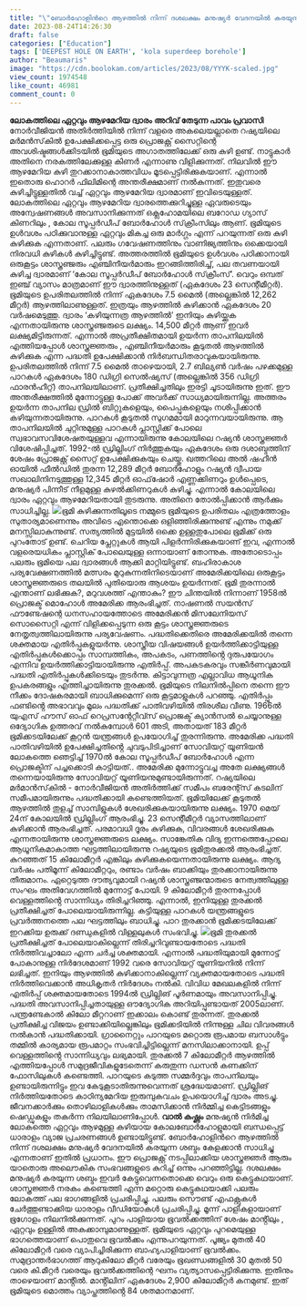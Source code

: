 ```yaml
---
title: "\"ബോര്‍ഹോളിന്‍റെ ആഴത്തില്‍ നിന്ന് ദശലക്ഷം മനുഷ്യര്‍ വേദനയില്‍ കരയുന്ന ശബ്ദം കേളക്കാന്‍ സാധിച്ചു\""
date: 2023-08-24T14:26:30
draft: false
categories: ["Education"]
tags: ['DEEPEST HOLE ON EARTH', 'kola superdeep borehole']
author: "Beaumaris"
image: "https://cdn.boolokam.com/articles/2023/08/YYYK-scaled.jpg"
view_count: 1974548
like_count: 46981
comment_count: 0
---
```


**ലോകത്തിലെ ഏറ്റവും ആഴമേറിയ ദ്വാരം** **അറിവ് തേടുന്ന പാവം പ്രവാസി** നോർവീജിയൻ അതിർത്തിയിൽ നിന്ന് വളരെ അകലെയല്ലാതെ റഷ്യയിലെ മർമൻസ്‌കിൽ ഉപേക്ഷിക്കപ്പെട്ട ഒരു പ്രൊജക്റ്റ് സൈറ്റിന്റെ അവശിഷ്ടങ്ങൾക്കിടയിൽ ഭൂമിയുടെ അഗാതത്തിലേക്ക് ഒരു കുഴി ഉണ്ട്. നാട്ടുകാർ അതിനെ നരകത്തിലേക്കുള്ള കിണർ എന്നാണു വിളിക്കുന്നത്. നിലവിൽ ഈ ആഴമേറിയ കുഴി തുറക്കാനാകാത്തവിധം മൂടപ്പെട്ടിരിക്കുകയാണ്. എന്നാൽ ഇതൊരു ഹൊറർ ഫിലിമിന്റെ അന്തരീക്ഷമാണ് നൽകുന്നത്. ഇതുവരെ കുഴിച്ചിട്ടുള്ളതിൽ വച്ച് ഏറ്റവും ആഴമേറിയ ദ്വാരമാണ് ഇവിടെയുള്ളത്. ലോകത്തിലെ ഏറ്റവും ആഴമേറിയ ദ്വാരത്തെക്കുറിച്ചുള്ള ഏവരുടെയും അന്വേഷണങ്ങൾ അവസാനിക്കുന്നത് ഒക്ലഹോമയിലെ ബറോഡ ഗ്യാസ് കിണറിലും , കോല സൂപ്പർഡീപ് ബോർഹോൾ സ്‌ക്രീംസിലും ആണ്. ഭൂമിയുടെ ഉൾവശം പഠിക്കുവാനുള്ള ഏറ്റവും മികച്ച ഒരു മാർഗ്ഗം എന്ന് പറയുന്നത് ഒരു കുഴി കുഴിക്കുക എന്നതാണ്. പലരും ഗവേഷണത്തിനും വാണിജ്യത്തിനും ഒക്കെയായി നിരവധി കുഴികൾ കുഴിച്ചിട്ടുണ്ട്. അത്തരത്തിൽ ഭൂമിയുടെ ഉൾവശം പഠിക്കാനായി ഒരുകൂട്ടം ശാസ്ത്രഞ്ജരും എഞ്ചിനീയർമാരും ഇറങ്ങിത്തിരിച്ച്, പല തവണയായി കുഴിച്ച ദ്വാരമാണ് ‘കോല സൂപ്പർഡീപ് ബോർഹോൾ സ്‌ക്രീംസ്’. വെറും ഒമ്പത് ഇഞ്ച് വ്യാസം മാത്രമാണ് ഈ ദ്വാരത്തിനുള്ളത് (ഏകദേശം 23 സെന്റീമീറ്റർ). ഭൂമിയുടെ ഉപരിതലത്തിൽ നിന്ന് ഏകദേശം 7.5 മൈൽ (അല്ലെങ്കിൽ 12,262 മീറ്റർ) ആഴത്തിലാണുള്ളത്. ഇത്രയും ആഴത്തിൽ കുഴിക്കാൻ ഏകദേശം 20 വർഷമെടുത്തു. ദ്വാരം ‘കഴിയുന്നത്ര ആഴത്തിൽ’ ഇനിയും കുഴിയ്ക്കുക എന്നതായിരുന്നു ശാസ്ത്രഞ്ജരുടെ ലക്ഷ്യം. 14,500 മീറ്റർ ആണ് ഇവർ ലക്ഷ്യമിട്ടിരുന്നത്. എന്നാൽ അപ്രതീക്ഷിതമായി ഉയർന്ന താപനിലയിൽ എത്തിയപ്പോൾ ശാസ്ത്രജ്ഞരും , എഞ്ചിനീയർമാരും കൂടുതൽ ആഴത്തിൽ കുഴിക്കുക എന്ന പദ്ധതി ഉപേക്ഷിക്കാൻ നിർബന്ധിതരാവുകയായിരുന്നു. ഉപരിതലത്തിൽ നിന്ന് 7.5 മൈൽ താഴെയായി, 2.7 ബില്യൺ വർഷം പഴക്കമുള്ള പാറകൾ ഏകദേശം 180 ഡിഗ്രി സെൽഷ്യസ് (അല്ലെങ്കിൽ 356 ഡിഗ്രി ഫാരൻഹീറ്റ്) താപനിലയിലാണ്. പ്രതീക്ഷിച്ചതിലും ഇരട്ടി ചൂടായിരുന്നു ഇത്. ഈ അന്തരീക്ഷത്തിൽ മുന്നോട്ടുള്ള പോക്ക് അവർക്ക് സാധ്യമായിരുന്നില്ല. അത്തരം ഉയർന്ന താപനില ഡ്രിൽ ബിറ്റുകളെയും, പൈപ്പുകളെയും നശിപ്പിക്കാൻ കഴിയുന്നതായിരുന്നു. പാറകൾ കൂടുതൽ സുഗമമായി മാറുന്നവയായിരുന്നു. ആ താപനിലയിൽ ചുറ്റിനുമുള്ള പാറകൾ പ്ലാസ്റ്റിക്ക് പോലെ സ്വഭാവസവിശേഷതയുള്ളവ എന്നായിരുന്നു കോലയിലെ റഷ്യൻ ശാസ്ത്രജ്ഞർ വിശേഷിപ്പിച്ചത്. 1992-ൽ ഡ്രില്ലിംഗ് നിർത്തുകയും ഏകദേശം ഒരു ദശാബ്ദത്തിന് ശേഷം പ്രോജക്റ്റ് സൈറ്റ് ഉപേക്ഷിക്കുകയും ചെയ്തു. ഖത്തറിലെ അൽ ഷഹീൻ ഓയിൽ ഫീൽഡിൽ തുരന്ന 12,289 മീറ്റർ ബോർഹോളും റഷ്യൻ ദ്വീപായ സഖാലിനിനടുത്തുള്ള 12,345 മീറ്റർ ഓഫ്‌ഷോർ എണ്ണക്കിണറും ഉൾപ്പെടെ, മനുഷ്യർ പിന്നീട് നീളമുള്ള കുഴൽക്കിണറുകൾ കുഴിച്ചു. എന്നാൽ കോലയിലെ ദ്വാരം ഏറ്റവും ആഴമേറിയതായി തുടരുന്നു. അതിനെ തോൽപ്പിക്കാൻ ആർക്കും സാധിച്ചില്ല. ![](https://cdn.boolokam.com/articles/2023/08/T3TT-scaled.jpg)ഭൂമി കുഴിക്കുന്നതിലൂടെ നമ്മുടെ ഭൂമിയുടെ ഉപരിതലം എത്രത്തോളം സുതാര്യമാണെന്നും അവിടെ എന്തൊക്കെ ഒളിഞ്ഞിരിക്കുന്നുണ്ട് എന്നും നമുക്ക് മനസ്സിലാകുന്നുണ്ട്. സത്യത്തിൽ മുട്ടയിൽ ഒക്കെ ഉള്ളതുപോലെ ഭൂമിക്ക് ഒരു പുറംതോട് ഉണ്ട്. ചെറിയ പ്ലേറ്റുകൾ ആയി പിളർന്നിരിക്കുകയാണ് ഇവ, എന്നാൽ വളരെയധികം പ്ലാസ്റ്റിക് പോലെയുള്ള ഒന്നായാണ് തോന്നുക. അതോടൊപ്പം പലരും ഭൂമിയെ പല ദ്വാരങ്ങൾ ആക്കി മാറ്റിയിട്ടുണ്ട്. ബഹിരാകാശ പര്യവേക്ഷണത്തിൽ മത്സരം മുറുകുന്നതിനിടെയാണ് അമേരിക്കയിലെ ഒരുകൂട്ടം ശാസ്ത്രജ്ഞരുടെ തലയിൽ പുതിയൊരു ആശയം ഉയർന്നത്. ഭൂമി തുരന്നാൽ എന്താണ് ലഭിക്കുക?, മറുവശത്ത് എന്താകും? ഈ ചിന്തയിൽ നിന്നാണ് 1958ൽ പ്രൊജക്ട് മൊഹോൾ അമേരിക്ക ആരംഭിച്ചത്. നാഷണൽ സയൻസ് ഫൗണ്ടേഷന്റെ ധനസഹായത്തോടെ അമേരിക്കൻ മിസലേനിയസ് സൊസൈറ്റി എന്ന് വിളിക്കപ്പെടുന്ന ഒരു കൂട്ടം ശാസ്ത്രജ്ഞരുടെ നേതൃത്വത്തിലായിരുന്നു പര്യവേഷണം. പദ്ധതിക്കെതിരെ അമേരിക്കയിൽ തന്നെ ശക്തമായ എതിർപ്പുകളുയർന്നു. ശാസ്ത്രീയ വിഷയങ്ങൾ ഉയർത്തിക്കാട്ടിയുള്ള എതിർപ്പുകൾക്കൊപ്പം സാമ്പത്തികം, അപകടം, പണത്തിൻ്റെ ദുരുപയോഗം എന്നിവ ഉയർത്തിക്കാട്ടിയായിരുന്നു എതിർപ്പ്. അപകടകരവും സങ്കീർണവുമായി പദ്ധതി എതിർപ്പുകൾക്കിടെയും തുടർന്നു. കിട്ടാവുന്നത്ര എല്ലാവിധ ആധൂനിക ഉപകരങ്ങളും എത്തിച്ചായിരുന്നു തുരക്കൽ. ഭൂമിയുടെ നിലനിൽപ്പിനെ തന്നെ ഈ നീക്കം ദോഷകരമായി ബാധിക്കുമെന്ന് ഒരു കൂട്ടമാളുകൾ പറഞ്ഞു. എതിർപ്പും ഫണ്ടിൻ്റെ അഭാവവും മൂലം പദ്ധതിക്ക് പാതിവഴിയിൽ തിരശീല വീണു. 1966ൽ യുഎസ് ഹൗസ് ഓഫ് റെപ്രസന്റേറ്റീവ്സ് പ്രൊജക്ട് ക്യാൻസൽ ചെയ്യാനുള്ള ഒദ്യോഗിക ഉത്തരവ് നൽകുമ്പോൾ 601 അടി, അതായത് 183 മീറ്റർ ഭൂമിക്കടയിലേക്ക് കൂറ്റൻ യന്ത്രങ്ങൾ ഉപയോഗിച്ച് തുരന്നിരുന്നു. അമേരിക്ക പദ്ധതി പാതിവഴിയിൽ ഉപേക്ഷിച്ചതിൻ്റെ ചുവടുപിടിച്ചാണ് സോവിയറ്റ് യൂണിയൻ ലോകത്തെ ഞെട്ടിച്ച് 1970ൽ കോല സൂപ്പർഡീപ് ബോർഹോൾ എന്ന പ്രൊജക്ടിന് പച്ചക്കൊടി കാട്ടിയത്.. അമേരിക്ക മുന്നോട്ടുവച്ച അതേ ലക്ഷ്യങ്ങൾ തന്നെയായിരുന്നു സോവിയറ്റ് യൂണിയനുമുണ്ടായിരുന്നത്. റഷ്യയിലെ മർമാൻസ്‌കിൽ - നോർവീജിയൻ അതിർത്തിക്ക് സമീപം ബരേന്റ്സ് കടലിന് സമീപമായിരുന്നും പദ്ധതിക്കായി കണ്ടെത്തിയത്. ഭൂമിയിലേക്ക് കൂടുതൽ ആഴത്തിൽ തുളച്ച് സാമ്പിളുകൾ ശേഖരിക്കുകയായിരുന്നു ലക്ഷ്യം. 1970 മെയ് 24ന് കോലയിൽ ഡ്രില്ലിംഗ് ആരംഭിച്ചു. 23 സെന്റീമീറ്റർ വ്യാസത്തിലാണ് കുഴിക്കാൻ ആരംഭിച്ചത്. പരമാവധി ദൂരം കുഴിക്കുക, വിവരങ്ങൾ ശേഖരിക്കുക എന്നതായിരുന്നു ശാസ്ത്രജ്ഞരുടെ ലക്ഷ്യം. സാങ്കേതിക വിദ്യ ഇന്നത്തെപ്പോലെ ആധൂനികമാകാത്ത ഘട്ടത്തിലായിരുന്നു റഷ്യയുടെ ഭൂമിതുരക്കൽ ആരംഭിച്ചത്. കുറഞ്ഞത് 15 കിലോമീറ്റർ എങ്കിലും കുഴിക്കുകയെന്നതായിരുന്നു ലക്ഷ്യം. ആദ്യ വർഷം പതിമൂന്ന് കിലോമീറ്ററും, രണ്ടാം വർഷം ബാക്കിയും തുരക്കാനായിരുന്നു തീരുമാനം. ഏറ്റെടുത്ത ദൗത്യവുമായി റഷ്യൻ ശാസ്ത്രഞ്ജന്മാരുടെ നേത്വത്തിലുള്ള സംഘം അതിവേഗത്തിൽ മുന്നോട്ട് പോയി. 9 കിലോമീറ്റർ തുരന്നപ്പോൾ വെള്ളത്തിൻ്റെ സാന്നിധ്യം തിരിച്ചറിഞ്ഞു. എന്നാൽ, ഇനിയുള്ള തുരക്കൽ പ്രതീക്ഷിച്ചത് പോലെയായിരുന്നില്ല. കട്ടിയുള്ള പാറകൾ യന്ത്രങ്ങളുടെ പ്രവർത്തനത്തെ പല ഘട്ടത്തിലും ബാധിച്ചു. പാറ തുരക്കാൻ ഭൂമിക്കടയിലേക്ക് ഇറക്കിയ ഉരുക്ക് ദണ്ഡുകളിൽ വിള്ളലുകൾ സംഭവിച്ചു. ![](https://cdn.boolokam.com/articles/2023/08/FFFWWWW.jpg)ഭൂമി തുരക്കൽ പ്രതീക്ഷിച്ചത് പോലെയാകില്ലെന്ന് തിരിച്ചറിവുണ്ടായതോടെ പദ്ധതി നിർത്തിവച്ചാലോ എന്ന ചർച്ച ശക്തമായി. എന്നാൽ പദ്ധതിയുമായി മുന്നോട്ട് പോകാനുള്ള നിർദേശമാണ് 1992 വരെ സോവിയറ്റ് യൂണിയനിൽ നിന്ന് ലഭിച്ചത്. ഇനിയും ആഴത്തിൽ കുഴിക്കാനാകില്ലെന്ന് വ്യക്തമായതോടെ പദ്ധതി നിർത്തിവെക്കാൻ അധികൃതർ നിർദേശം നൽകി. വിവിധ മേഖലകളിൽ നിന്ന് എതിർപ്പ് ശക്തമായതോടെ 1994ൽ ഡ്രില്ലിങ് പൂർണമായും അവസാനിപ്പിച്ചു. പദ്ധതി അവസാനിപ്പിച്ചതായുള്ള ഔദ്യോഗിക അറിയിപ്പുണ്ടായത് 2005ലാണ്. പന്ത്രണ്ടേകാൽ കിലോ മീറ്ററാണ് ഇക്കാലം കൊണ്ട് തുരന്നത്. തുരക്കൽ പ്രതീക്ഷിച്ച വിജയം ഉണ്ടാക്കിയില്ലെങ്കിലും ഭൂമിക്കടിയിൽ നിന്നുള്ള ചില വിവരങ്ങൾ നൽകാൻ പദ്ധതിക്കായി. ഗ്രാനൈറ്റും പാറയുടെ മറ്റൊരു രൂപമായ ബസാൾട്ടും തമ്മിൽ കാര്യമായ രൂപമാറ്റം സംഭവിച്ചിട്ടില്ലെന്ന് മനസിലാക്കാനായി. ഉപ്പ് വെള്ളത്തിൻ്റെ സാന്നിധ്യവും ലഭ്യമായി. തുരക്കൽ 7 കിലോമീറ്റർ ആഴത്തിൽ എത്തിയപ്പോൾ സമുദ്രജീവികളുടേതെന്ന് കരുതുന്ന ഡസൻ കണക്കിന് ഫോസിലുകൾ കണ്ടെത്തി. പാറയുടെ കടുത്ത സമ്മർദ്ദവും താപനിലയും ഉണ്ടായിരുന്നിട്ടും ഇവ കേടുകൂടാതിരുന്നുവെന്നത് ശ്രദ്ധേയമാണ്. ഡ്രില്ലിങ് നിർത്തിയതോടെ കാഠിന്യമേറിയ ഇരുമ്പുകവചം ഉപയൊഗിച്ച് ദ്വാരം അടച്ചു. ജീവനക്കാർക്കും തൊഴിലാളികൾക്കും താമസിക്കാൻ നിർമ്മിച്ച കെട്ടിടങ്ങളും ഷെഡ്ഡുകളും തകർന്ന നിലയിലാണിപ്പോൾ. **വാൽ കഷ്ണം** മനുഷ്യന്‍ നിര്‍മിച്ച ലോകത്തെ ഏറ്റവും ആഴമുള്ള കുഴിയായ കോലബോര്‍ഹോളുമായി ബന്ധപ്പെട്ട് ധാരാളം വ്യാജ പ്രചരണങ്ങൾ ഉണ്ടായിട്ടുണ്ട്. ബോര്‍ഹോളിന്‍റെ ആഴത്തില്‍ നിന്ന് ദശലക്ഷം മനുഷ്യര്‍ വേദനയില്‍ കരയുന്ന ശബ്ദം കേളക്കാന്‍ സാധിച്ചു എന്നതാണ് ഇതിൽ പ്രധാനം. ഈ പ്രൊജക്റ്റ്‌ നടപ്പിലാക്കിയ ശാസ്ത്രജ്ഞര്‍ ആരും യാതൊരു അലൌകിക സംഭവങ്ങളുടെ കുറിച്ച് ഒന്നും പറഞ്ഞിട്ടില്ല. ദശലക്ഷം മനുഷ്യര്‍ കരയുന്ന ശബ്ദം ഇവര്‍ കേട്ടുവെന്നതൊക്കെ വെറും ഒരു കെട്ടുകഥയാണ്. ശാസ്ത്രജ്ഞര്‍ നരകം കണ്ടെത്തി എന്ന മറ്റൊരു കെട്ടുകഥയാക്കി പലരും ലോകത്ത് പല ഭാഗങ്ങളില്‍ പ്രചരിപ്പിച്ചു. പലരും സൌണ്ട് എഫക്റ്റുകള്‍ ചേർത്തുണ്ടാക്കിയ ധാരാളം വീഡിയോകൾ പ്രചരിപ്പിച്ചു. മൂന്ന് പാളികളായാണ് ഭൂഗോളം നിലനിൽക്കുന്നത്. പുറം പാളിയായ ഭൂവൽക്കത്തിന് ശേഷം മാൻ്റിലും , ഏറ്റവും ഉള്ളിൽ അകക്കാമ്പുമാണുള്ളത്. ഭൂമിയുടെ ഏറ്റവും പുറമെയുള്ള ഭാഗത്തെയാണ് പൊതുവെ ഭൂവൽക്കം എന്നുപറയുന്നത്. പൂജ്യം മുതൽ 40 കിലോമീറ്റർ വരെ വ്യാപിച്ചിരിക്കുന്ന ബാഹ്യപാളിയാണ് ഭൂവൽക്കം. സമുദ്രാന്തർഭാഗത്ത് ആറുകിലോ മീറ്റർ വരേയും ഭൂഖണ്ഡങ്ങളിൽ 30 മുതൽ 50 വരെ കി.മീറ്റർ വരെയും ഭൂവൽക്കത്തിന്റെ ഘനം വ്യത്യാസപ്പെട്ടിരിക്കുന്നു. ഇതിനും താഴെയാണ് മാൻ്റിൽ. മാൻ്റിലിന് ഏകദേശം 2,900 കിലോമീറ്റർ കനമുണ്ട്. ഇത് ഭൂമിയുടെ മൊത്തം വ്യാപ്തത്തിൻ്റെ 84 ശതമാനമാണ്.
